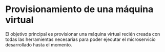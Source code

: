# Provisionamiento de una máquina virtual

El objetivo principal es provisionar una máquina virtual recién creada con todas
las herramientas necesarias para poder ejecutar el microservicio desarrollado
hasta el momento.



